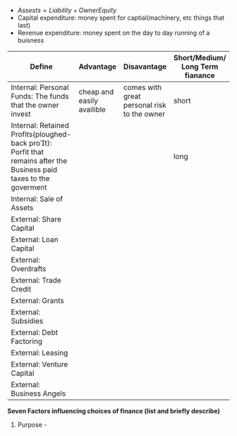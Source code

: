  - $Assests=Liability+OwnerEquity$
 - Capital expenditure: money spent for captial(machinery, etc things that last)
 - Revenue expenditure: money spent on the day to day running of a buisness

| Define | Advantage | Disavantage | Short/Medium/ Long Term fianance |
|--|--|--|--|
| Internal: Personal Funds: The funds that the owner invest | cheap and easily availible | comes with great personal risk to the owner | short |
| Internal: Retained Profits(ploughed-back prot): Porfit that remains after the Business paid taxes to the goverment |  |  | long |
| Internal: Sale of Assets |  |  |  |
| External: Share Capital |  |  |  |
| External: Loan Capital |  |  |  |
| External: Overdrafts |  |  |  |
| External: Trade Credit |  |  |  |
| External: Grants |  |  |  |
| External: Subsidies |  |  |  |
| External: Debt Factoring |  |  |  |
| External: Leasing |  |  |  |
| External: Venture Capital |  |  |  |
| External: Business Angels |  |  |  |

**Seven Factors influencing choices of finance (list and briefly describe)**
1.  Purpose -

<!--stackedit_data:
eyJoaXN0b3J5IjpbMTYwNzA4NDg5MywtMzE4MzU2MjkxLDE4Mj
MwOTIwMTYsLTMwMzc0MDQ2OSwtMjA4ODc0NjYxMl19
-->